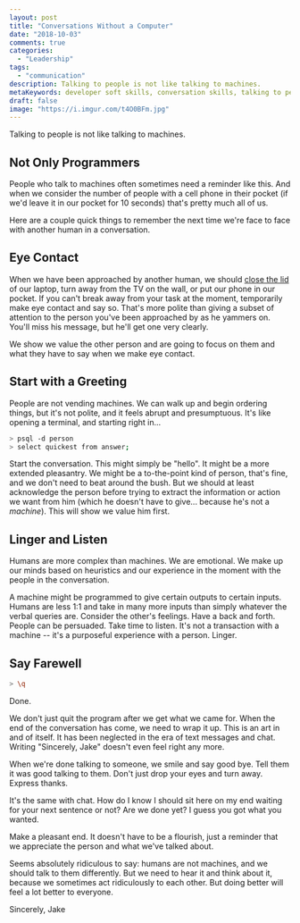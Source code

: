 ```yaml
---
layout: post
title: "Conversations Without a Computer"
date: "2018-10-03"
comments: true
categories:
  - "Leadership"
tags:
  - "communication"
description: Talking to people is not like talking to machines.
metaKeywords: developer soft skills, conversation skills, talking to people
draft: false
image: "https://i.imgur.com/t4O0BFm.jpg"
---
```


Talking to people is not like talking to machines.  

<!--more-->

## Not Only Programmers

People who talk to machines often sometimes need a reminder like this.  And when we consider the number of people with a cell phone in their pocket (if we'd leave it in our pocket for 10 seconds) that's pretty much all of us.

Here are a couple quick things to remember the next time we're face to face with another human in a conversation.

## Eye Contact

When we have been approached by another human, we should [close the lid](/post/close-your-laptop) of our laptop, turn away from the TV on the wall, or put our phone in our pocket.  If you can't break away from your task at the moment, temporarily make eye contact and say so.  That's more polite than giving a subset of attention to the person you've been approached by as he yammers on.  You'll miss his message, but he'll get one very clearly.

We show we value the other person and are going to focus on them and what they have to say when we make eye contact.

## Start with a Greeting

People are not vending machines.  We can walk up and begin ordering things, but it's not polite, and it feels abrupt and presumptuous.  It's like opening a terminal, and starting right in...

```bash
> psql -d person
> select quickest from answer;
```

Start the conversation.  This might simply be "hello".  It might be a more extended pleasantry.  We might be a to-the-point kind of person, that's fine, and we don't need to beat around the bush.  But we should at least acknowledge the person before trying to extract the information or action we want from him (which he doesn't have to give... because he's not a *machine*).  This will show we value him first.

## Linger and Listen

Humans are more complex than machines.  We are emotional.  We make up our minds based on heuristics and our experience in the moment with the people in the conversation.

A machine might be programmed to give certain outputs to certain inputs.  Humans are less 1:1 and take in many more inputs than simply whatever the verbal queries are.  Consider the other's feelings.  Have a back and forth.  People can be persuaded.  Take time to listen.  It's not a transaction with a machine -- it's a purposeful experience with a person. Linger.

## Say Farewell

```bash
> \q
```

Done.  

We don't just quit the program after we get what we came for.  When the end of the conversation has come, we need to wrap it up.  This is an art in and of itself.  It has been neglected in the era of text messages and chat.  Writing "Sincerely, Jake" doesn't even feel right any more.  

When we're done talking to someone, we smile and say good bye.  Tell them it was good talking to them.  Don't just drop your eyes and turn away.  Express thanks.

It's the same with chat.  How do I know I should sit here on my end waiting for your next sentence or not?  Are we done yet?  I guess you got what you wanted.  

Make a pleasant end.  It doesn't have to be a flourish, just a reminder that we appreciate the person and what we've talked about.

Seems absolutely ridiculous to say: humans are not machines, and we should talk to them differently.  But we need to hear it and think about it, because we sometimes act ridiculously to each other. But doing better will feel a lot better to everyone.

Sincerely,
Jake

